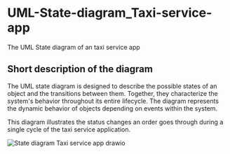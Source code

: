 # UML-State-diagram_Taxi-service-app
The UML State diagram of an taxi service app

## Short description of the diagram 

The UML state diagram is designed to describe the possible states of an object and the transitions between them. Together, they characterize the system's behavior throughout its entire lifecycle. The diagram represents the dynamic behavior of objects depending on events within the system.

This diagram illustrates the status changes an order goes through during a single cycle of the taxi service application.

![State diagram  Taxi service app drawio](https://github.com/user-attachments/assets/7accdc3b-36f1-45ae-9d2e-fd1fc73c5535)
